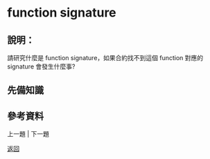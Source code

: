 # function signature

## 說明：
請研究什麼是 function signature，如果合約找不到這個 function 對應的 signature 會發生什麼事?

## 先備知識

## 參考資料

上一題 | 下一題

[返回](./README.md)